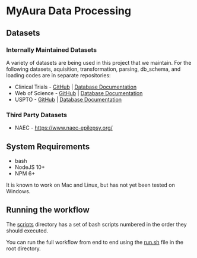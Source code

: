 # MyAura Data Processing

## Datasets

### Internally Maintained Datasets

A variety of datasets are being used in this project that we maintain.
For the following datasets, aquisition, transformation, parsing, db_schema, and
loading codes are in separate repositories:

* Clinical Trials - [GitHub](https://github.com/cns-iu/clinical_trials) | [Database Documentation](https://demo.cns.iu.edu/dbdocs/clinical-trials/)
* Web of Science - [GitHub](https://github.com/cns-iu/wos_2017) | [Database Documentation](https://demo.cns.iu.edu/dbdocs/wos/)
* USPTO - [GitHub](https://github.com/cns-iu/uspto) | [Database Documentation](http://demo.cns.iu.edu/dbdocs/uspto/)

### Third Party Datasets

* NAEC - <https://www.naec-epilepsy.org/>

## System Requirements

* bash
* NodeJS 10+
* NPM 6+

It is known to work on Mac and Linux, but has not yet been tested on Windows.

## Running the workflow

The [scripts](scripts) directory has a set of bash scripts numbered in the order they should executed.

You can run the full workflow from end to end using the [run.sh](run.sh) file in the root directory.
